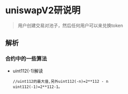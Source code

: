 # uniswapV2研说明
>用户创建交易对池子，然后任何用户可以来兑换token


## 解析

### 合约中的一些算法
* uint112(-1)解读
  ```
  //uint112的最大值,另外uint112(-n)=2**112 - n
  uint112(-1)=2**112-1。  
  ```

